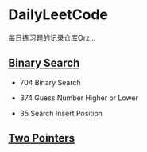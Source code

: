 # DailyLeetCode

每日练习题的记录仓库Orz...

## [Binary Search](./Binary_Search.md)
- 704 Binary Search

- 374 Guess Number Higher or Lower

- 35 Search Insert Position


## [Two Pointers](./Two_Pointers.md)
